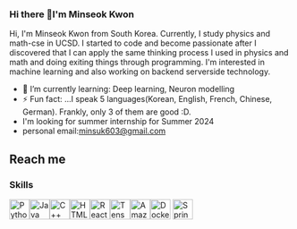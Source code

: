 ### Hi there 👋I'm Minseok Kwon

 Hi, I'm Minseok Kwon from South Korea. Currently, I study physics and math-cse in UCSD. I started to code and become passionate after I discovered that I can apply the same thinking process I used in physics and math and doing exiting things through programming. I'm interested in machine learning and also working on backend serverside technology.
- 🌱 I’m currently learning: Deep learning, Neuron modelling
- ⚡ Fun fact: ...I speak 5 languages(Korean, English, French, Chinese, German). Frankly, only 3 of them are good :D.
- I'm looking for summer internship for Summer 2024
- personal email:minsuk603@gmail.com
## Reach me 

### Skills

<p align="left">
<a href="https://www.python.org/" target="_blank" rel="noreferrer"><img src="https://raw.githubusercontent.com/danielcranney/readme-generator/main/public/icons/skills/python-colored.svg" width="36" height="36" alt="Python" /></a><a href="https://www.oracle.com/java/" target="_blank" rel="noreferrer"><img src="https://raw.githubusercontent.com/danielcranney/readme-generator/main/public/icons/skills/java-colored.svg" width="36" height="36" alt="Java" /></a><a href="https://docs.microsoft.com/en-us/cpp/?view=msvc-170" target="_blank" rel="noreferrer"><img src="https://raw.githubusercontent.com/danielcranney/readme-generator/main/public/icons/skills/cplusplus-colored.svg" width="36" height="36" alt="C++" /></a><a href="https://developer.mozilla.org/en-US/docs/Glossary/HTML5" target="_blank" rel="noreferrer"><img src="https://raw.githubusercontent.com/danielcranney/readme-generator/main/public/icons/skills/html5-colored.svg" width="36" height="36" alt="HTML5" /></a><a href="https://reactjs.org/" target="_blank" rel="noreferrer"><img src="https://raw.githubusercontent.com/danielcranney/readme-generator/main/public/icons/skills/react-colored.svg" width="36" height="36" alt="React" /></a><a href="https://www.tensorflow.org/" target="_blank" rel="noreferrer"><img src="https://raw.githubusercontent.com/danielcranney/readme-generator/main/public/icons/skills/tensorflow-colored.svg" width="36" height="36" alt="TensorFlow" /></a><a href="https://aws.amazon.com" target="_blank" rel="noreferrer"><img src="https://raw.githubusercontent.com/danielcranney/readme-generator/main/public/icons/skills/aws-colored.svg" width="36" height="36" alt="Amazon Web Services" /></a><a href="https://www.docker.com/" target="_blank" rel="noreferrer"><img src="https://raw.githubusercontent.com/danielcranney/readme-generator/main/public/icons/skills/docker-colored.svg" width="36" height="36" alt="Docker" /></a>
 
<a href="https://spring.io/projects/spring-framework" target="_blank" rel="noreferrer">
    <img src="https://www.vectorlogo.zone/util/preview.html?image=/logos/springio/springio-icon.svg" width="36" height="36" alt="Spring" />
</a>
</p>
